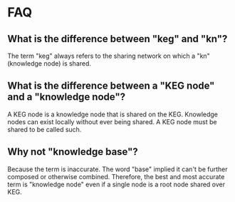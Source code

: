 # FAQ

## What is the difference between "keg" and "kn"?

The term "keg" always refers to the sharing network on which a "kn"
(knowledge node) is shared. 

## What is the difference between a "KEG node" and a "knowledge node"?

A KEG node is a knowledge node that is shared on the KEG. Knowledge
nodes can exist locally without ever being shared. A KEG node must be
shared to be called such.

## Why not "knowledge base"?

Because the term is inaccurate. The word "base" implied it can't be
further composed or otherwise combined. Therefore, the best and most
accurate term is "knowledge node" even if a single node is a root node
shared over KEG.

